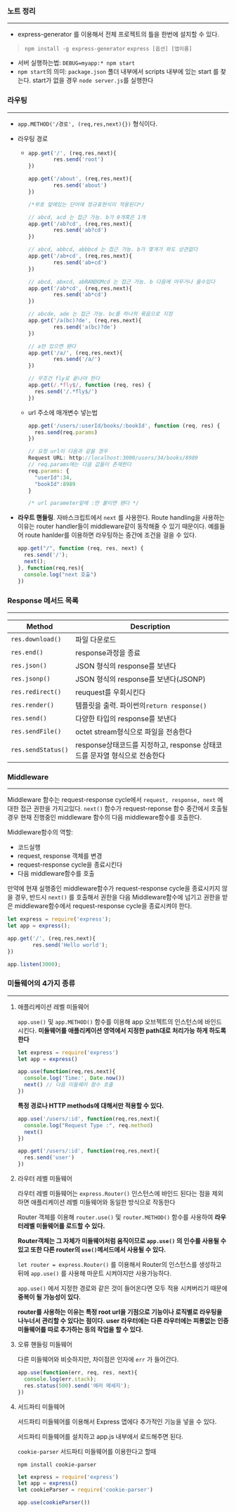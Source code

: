 ### 노트 정리

---

- express-generator 를 이용해서 전체 프로젝트의 틀을 한번에 설치할 수 있다.
> `npm install -g express-generator`
> `express [옵션] [앱이름]`

- 서버 실행하는법: `DEBUG=myapp:* npm start`
- `npm start`의 의미: `package.json` 폴더 내부에서 scripts 내부에 있는 start 를 찾는다. start가 없을 경우 `node server.js`를 실행한다

### 라우팅

---

- `app.METHOD('/경로', (req,res,next){})` 형식이다.

- 라우팅 경로
  
  - ```javascript
    app.get('/', (req,res,next){
    		res.send('root')
    })
    
    app.get('/about', (req,res,next){
    		res.send('about')
    })
    
    /*부호 앞에있는 단어에 정규표현식이 적용된다*/
    
    // abcd, acd 는 접근 가능. b가 0개혹은 1개
    app.get('/ab?cd', (req,res,next){
    		res.send('ab?cd')
    })
    
    // abcd, abbcd, abbbcd 는 접근 가능. b가 몇개가 와도 상관없다
    app.get('/ab+cd', (req,res,next){
    		res.send('ab+cd')
    })
    
    // abcd, abxcd, abRANDOMcd 는 접근 가능. b 다음에 아무거나 올수있다
    app.get('/ab*cd', (req,res,next){
    		res.send('ab*cd')
    })
    
    // abcde, ade 는 접근 가능. bc를 하나의 묶음으로 지정
    app.get('/a(bc)?de', (req,res,next){
    		res.send('a(bc)?de')
    })
    
    // a만 있으면 됀다
    app.get('/a/', (req,res,next){
    		res.send('/a/')
    })
    
    // 무조건 fly로 끝나야 한다
    app.get(/.*fly$/, function (req, res) {
      res.send('/.*fly$/')
    })
    ```
  
  - url 주소에 매개변수 넣는법
  
    ```javascript
    app.get('/users/:userId/books/:bookId', function (req, res) {
      res.send(req.params)
    })
    
    // 요청 url이 다음과 같을 경우
    Request URL: http://localhost:3000/users/34/books/8989
    // req.params에는 다음 값들이 존재한다
    req.params: {
      "userId":34,
      "bookId":8989
    }
    
    /* url parameter앞에 :만 붙이면 됀다 */
    ```
  
- **라우트 핸들링**. 자바스크립트에서 `next` 를 사용한다. Route handling을 사용하는 이유는 router handler들이 middleware같이 동작해줄 수 있기 때문이다. 예를들어 route hanlder를 이용하면 라우팅하는 중간에 조건을 걸을 수 있다.

  ```javascript
  app.get("/", function (req, res, next) {
    res.send('/');
    next();
  }, function(req,res){
    console.log("next 호출")
  })
  ```

  

### Response 메서드 목록

---

| Method             | Description                                                  |
| ------------------ | ------------------------------------------------------------ |
| `res.download()`   | 파일 다운로드                                                |
| `res.end()`        | response과정을 종료                                          |
| `res.json()`       | JSON 형식의 response를 보낸다                                |
| `res.jsonp()`      | JSON 형식의 response를 보낸다(JSONP)                         |
| `res.redirect()`   | reuquest를 우회시킨다                                        |
| `res.render()`     | 템플릿을 출력. 파이썬의`return response()`                   |
| `res.send()`       | 다양한 타입의 response를 보낸다                              |
| `res.sendFile()`   | octet stream형식으로 파일을 전송한다                         |
| `res.sendStatus()` | response상태코드를 지정하고, response 상태코드를 문자열 형식으로 전송한다 |



### Middleware

---

Middleware 함수는 request-response cycle에서 `request, response, next` 에 대한 접근 권한을 가지고있다. `next()` 함수가 request-reponse 함수 중간에서 호출될 경우 현재 진행중인 middleware 함수의 다음 middleware함수를 호출한다.

Middleware함수의 역할:

- 코드실행
- request, response 객체를 변경
- request-response cycle을 종료시킨다
- 다음 middleware함수를 호출

만약에 현재 실행중인 middleware함수가 request-response cycle을 종료시키지 않을 경우, 반드시 `next()` 를 호출해서 권한을 다음 Middleware함수에 넘기고 권한을 받은 middleware함수에서 request-response cycle을 종료시켜야 한다.

```javascript
let express = require('express');
let app = express();

app.get('/', (req,res,next){
        res.send('Hello world');
})

app.listen(3000);
```



### 미들웨어의 4가지 종류

---

1. 애플리케이션 레벨 미들웨어

   `app.use()` 및 `app.METHOD()` 함수를 이용해 app 오브젝트의 인스턴스에 바인드 시킨다. **미들웨어를 애플리케이션 영역에서 지정한 path대로 처리가능 하게 하도록 한다**

   ```javascript
   let express = require('express')
   let app = express()
   
   app.use(function(req,res,next){
     console.log('Time:', Date.now())
     next() // 다음 미들웨어 함수 호출
   })
   ```

   **특정 경로나 HTTP methods에 대해서만 적용할 수 있다.**

   ```javascript
   app.use('/users/:id', function(req,res,next){
     console.log("Request Type :", req.method)
     next()
   })
   
   app.get('/users/:id', function(req,res,next){
     res.send('user')
   })
   ```

   

2. 라우터 레벨 미들웨어

   라우터 레벨 미들웨어는 `express.Router()` 인스턴스에 바인드 된다는 점을 제외하면 애플리케이션 레벨 미들웨어와 동일한 방식으로 작동한다

   Router 객체를 이용해 `router.use()` 및 `router.METHOD()` 함수를 사용하여 **라우터레벨 미들웨어를 로드할 수 있다.**

   **Router객체는 그 자체가 미들웨어처럼 움직이므로 `app.use()` 의 인수를 사용될 수 있고 또한 다른 router의 `use()`메서드에서 사용될 수 있다.**

   `let router = express.Router()` 를 이용해서 Router의 인스턴스를 생성하고 뒤에 `app.use()` 를 사용해 마운트 시켜야지만 사용가능하다.

   `app.use()` 에서 지정한 경로와 같은 것이 들어온다면 모두 적용 시켜버리기 때문에 **중복이 될 가능성이 있다.** 

   **router를 사용하는 이유는 특정 root url을 기점으로 기능이나 로직별로 라우팅을 나누너서 관리할 수 있다는 점이다. user 라우터에는 다른 라우터에는 피룡없는 인증 미들웨어를 따로 추가하는 등의 작업을 할 수 있다.**

3. 오류 핸들링 미들웨어

   다른 미들웨어와 비슷하지만, 차이점은 인자에 `err` 가 들어간다.

   ```javascript
   app.use(function(err, req, res, next){
     console.log(err.stack);
     res.status(500).send('에러 메세지');
   })
   ```

   

4. 서드파티 미들웨어

   서드파티 미들웨어를 이용해서 Express 앱에다 추가적인 기능을 넣을 수 있다.

   서드파티 미들웨어를 설치하고 app.js 내부에서 로드해주면 된다.

   `cookie-parser` 서드파티 미들웨어를 이용한다고 할때

   `npm install cookie-parser`

   ```javascript
   let express = require('express')
   let app = express()
   let cookieParser = require('cookie-parser')
   
   app.use(cookieParser())
   ```

   